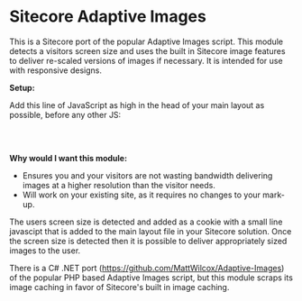 Sitecore Adaptive Images
======================

This is a Sitecore port of the popular Adaptive Images script. This module detects a visitors screen size and uses the built in Sitecore image features to deliver re-scaled versions of images if necessary. It is intended for use with responsive designs.

<b>Setup:</b>

Add this line of JavaScript as high in the head of your main layout as possible, before any other JS: 

<pre>
<script>document.cookie='resolution='+Math.max(screen.width,screen.height)+'; path=/';</script>
</pre>

<b>Why would I want this module:</b>

<ul>
<li>Ensures you and your visitors are not wasting bandwidth delivering images at a higher resolution than the visitor needs.</li>
<li>Will work on your existing site, as it requires no changes to your mark-up.</li>
</ul>

The users screen size is detected and added as a cookie with a small line javascipt that is added to the main layout file in your Sitecore solution. Once the screen size is detected then it is possible to deliver appropriately sized images to the user.

There is a C# .NET port (https://github.com/MattWilcox/Adaptive-Images) of the popular PHP based Adaptive Images script, but this module scraps its image caching in favor of Sitecore's built in image caching.
